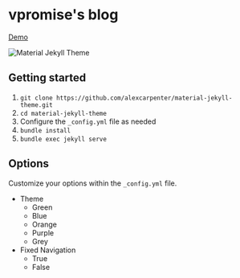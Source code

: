 # vpromise's blog

[Demo](http://alexcarpenter.github.io/material-jekyll-theme)

![Material Jekyll Theme](https://d13yacurqjgara.cloudfront.net/users/37718/screenshots/2430279/slice_1.jpg)

## Getting started

1. `git clone https://github.com/alexcarpenter/material-jekyll-theme.git`
2. `cd material-jekyll-theme`
3. Configure the `_config.yml` file as needed
4. `bundle install`
5. `bundle exec jekyll serve`

## Options

Customize your options within the `_config.yml` file.

+ Theme
  + Green
  + Blue
  + Orange
  + Purple
  + Grey
+ Fixed Navigation
  + True
  + False
